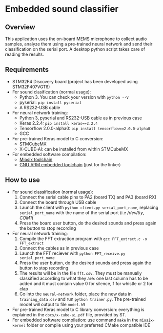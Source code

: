 # Embedded sound classifier

## Overview
This application uses the on-board MEMS microphone to collect audio samples, analyze them using a pre-trained neural network and send their classification on the serial port. A desktop python script takes care of reading the results.

## Requirements
- STM32F4 Discovery board (project has been developed using STM32F407VGT6)
- For sound clasification (normal usage):
  - Python 3. You can check your version with `python --V`
  - pyserial: `pip install pyserial`
  - A RS232-USB cable
- For neural network training:
  - Python 3, pyserial and RS232-USB cable as in previous case
  - Keras 2.2.4: `pip install keras==2.2.4`
  - Tensorflow 2.0.0-alpha0: `pip install tensorflow==2.0.0-alpha0`
  - GCC
- For pre-trained Keras model to C conversion:
  - [STMCubeMX](https://www.st.com/en/development-tools/stm32cubemx.html)
  - X-CUBE-AI: can be installed from within STMCubeMX
- For embedded software compilation:
  - [Miosix toolchain](https://miosix.org/wiki/index.php?title=Miosix_Toolchain)
  - [GNU ARM embedded toolchain](https://developer.arm.com/tools-and-software/open-source-software/developer-tools/gnu-toolchain/gnu-rm/downloads) (just for the linker)

## How to use
- For sound classification (normal usage):
  1. Connect the serial cable pins to PA2 (board TX) and PA3 (board RX)
  2. Connect the board through USB cable
  3. Launch the client with `python client.py serial_port_name`, replacing `serial_port_name` with the name of the serial port (i.e */dev/tty*, *COM1*)
  4. Press the board user button, do the desired sounds and press again the button to stop recording
- For neural network training:
  1. Compile the FFT extraction program with `gcc FFT_extract.c -o FFT_extract`
  2. Connect the cables as in previous case
  3. Launch the FFT reciever with `python FFT_receive.py serial_port_name`
  4. Press the user button, do the desired sounds and press again the button to stop recording
  5. The results will be in the file `fft.csv`. They must be manually classified according to what they are: one last column has to be added and it must contain value 0 for silence, 1 for whistle or 2 for clap
  6. Go into the `neural-network` folder, place the new data in `training_data.csv` and run `python trainer.py`. The pre-trained model will output to file `model.h5`
- For pre-trained Keras model to C library conversion: everything is explained in the `docs/x-cube-ai.pdf` file, provided by ST.
- For embedded software compilation: use command `make` in the `miosix-kernel` folder or compile using your preferred CMake compatible IDE